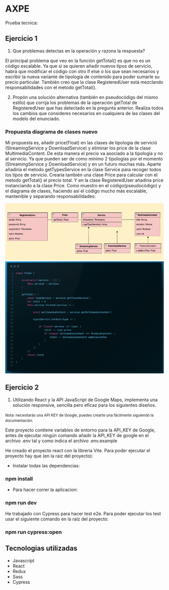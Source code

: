 # AXPE
Prueba tecnica:

## Ejercicio 1

1. Que problemas detectas en la operación y razona la respuesta?

El principal problema que veo en la función getTotal() es que no es un código escalable. Ya que si se quieren añadir nuevos tipos de servicio, habrá que modificar el código con otro if else o los que sean necesarios y escribir la nueva variante de tipología de contenido para poder sumarle su precio particular. También creo que la clase RegisteredUser está mezclando responsabilidades con el metodo getTotal().

2. Propón una solución alternativa (también en pseudocódigo del mismo estilo) que corrija los problemas de la
operación getTotal de RegisteredUser que has detectado en la pregunta anterior. Realiza todos los cambios que consideres necesarios en cualquiera de las clases del modelo del enunciado.

### Propuesta diagrama de clases nuevo
Mi propuesta es, añadir price(Float) en las clases de tipologia de servició (StreamingService y DownloadService) y eliminar los price de la clase MultimediaContent. De esta manera el precio va asociado a la tipología y no al servicio. Ya que pueden ser de como mínimo 2 tipologías por el momento (StreamingService y DownloadService) y en un futuro muchas más. Aparte añadiría el metodo getTypesService en la clase Service para recoger todos los tipos de servicio. Crearia también una clase Price para calcular con el metodo getTotal() el precio total. Y en la clase RegisteredUser añadiria price instanciando a la clase Price. Como muestro en el código(pseudocódigo) y el diagrama de clases, haciendo así el código mucho más escalable, mantenible y separando responsabilidades:


<img src="./classes.png"  />
<img src="./code.png"  />

## Ejercicio 2

1. Utilizando React y la API JavaScript de Google Maps, implementa
una solución responsive, sencilla pero eficaz para los siguientes diseños.

<small>Nota: necesitarás una API KEY de Google, puedes crearte una fácilmente
siguiendo la documentación.</small>

Este proyecto contiene variables de entorno para la API_KEY de Google, antes de ejecutar ningún comando añadir la API_KEY de google en el archivo .env tal y como indica el archivo .env.example

He creado el proyecto react con la libreria Vite.
Para poder ejecutar el proyecto hay que (en la raiz del proyecto):
- Instalar todas las dependencias:

### npm install

- Para hacer correr la aplicacion:

### npm run dev

He trabajado con Cypress para hacer test e2e. Para poder ejecutar los test usar el siguiente comando en la raíz del proyecto:

### npm run cypress:open


## Tecnologias utilizadas

- Javascript
- React
- Redux
- Sass
- Cypress
